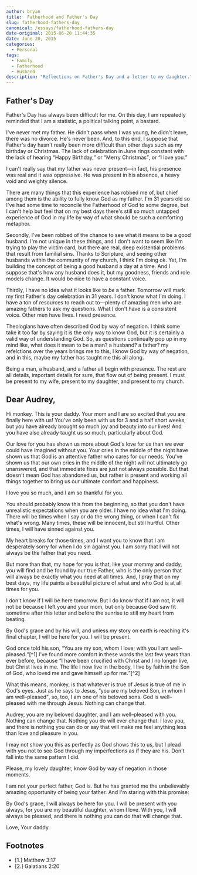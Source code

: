 ```yaml
---
author: bryan
title:  Fatherhood and Father's Day
slug: fatherhood-fathers-day
canonical: /essays/fatherhood-fathers-day
date-original: 2015-06-20 11:44:35
date: June 20, 2015
categories:
  - Personal
tags:
  - Family
  - Fatherhood
  - Husband
description: "Reflections on Father's Day and a letter to my daughter."
---
```


## Father's Day
Father's Day has always been difficult for me. On this day, I am repeatedly reminded that I am a statistic, a political talking point, a bastard.

I've never met my father. He didn't pass when I was young, he didn't leave, there was no divorce. He's never been. And, to this end, I suppose that Father's day hasn't really been more difficult than other days such as my birthday or Christmas. The lack of celebration in June rings constant with the lack of hearing <q>Happy Birthday,</q> or <q>Merry Christmas</q>, or <q>I love you.</q>

I can't really say that my father was never present&mdash;in fact, his presence was real and it was oppressive. He was present in his absence, a heavy void and weighty silence.

There are many things that this experience has robbed me of, but chief among them is the ability to fully know God as my father. I'm 31 years old so I've had some time to reconcile the Fatherhood of God to some degree, but I can't help but feel that on my best days there's still so much untapped experience of God in my life by way of what should be such a comforting metaphor.

Secondly, I've been robbed of the chance to see what it means to be a good husband. I'm not unique in these things, and I don't want to seem like I'm trying to play the victim card, but there are real, deep existential problems that result from familial sins. Thanks to Scripture, and seeing other husbands within the community of my church, I think I'm doing ok. Yet, I'm building the concept of being a good husband a day at a time. And I suppose that's how any husband does it, but my goodness, friends and role models change. It would be nice to have a constant voice.

Thirdly, I have no idea what it looks like to *be* a father. Tomorrow will mark my first Father's day celebration in 31 years. I don't know what I'm doing. I have a ton of resources to reach out to&mdash;plenty of amazing men who are amazing fathers to ask my questions. What I don't have is a consistent voice. Other men have lives. I need presence.

Theologians have often described God by way of negation. I think some take it too far by saying it is the only way to know God, but it is certainly a valid way of understanding God. So, as questions continually pop up in my mind like, what does it mean to be a man? a husband? a father? my refelctions over the years brings me to this, I know God by way of negation, and in this, maybe my father has taught me this all along.

Being a man, a husband, and a father all begin with presence. The rest are all details, important details for sure, that flow out of being present. I must be present to my wife, present to my daughter, and present to my church.

## Dear Audrey,
Hi monkey. This is your daddy. Your mom and I are so excited that you are finally here with us! You've only been with us for 3 and a half short weeks, but you have already brought so much joy and beauty into our lives! And you have also already taught us so much, particularly about God.

Our love for you has shown us more about God's love for us than we ever could have imagined without you. Your cries in the middle of the night have shown us that God is an attentive father who cares for our needs. You've shown us that our own cries in the middle of the night will not ultimately go unanswered, and that immediate fixes are just not always possible. But that doesn't mean God has abandoned us, but rather is present and working all things together to bring us our ultimate comfort and happiness.

I love you so much, and I am so thankful for you.

You should probably know this from the beginning, so that you don't have unrealistic expectations when you are older. I have no idea what I'm doing. There will be times when I say or do the wrong thing, or when I can't fix what's wrong. Many times, these will be innocent, but still hurtful. Other times, I will have sinned against you.

My heart breaks for those times, and I want you to know that I am desperately sorry for when I do sin against you. I am sorry that I will not always be the father that you need.

But more than that, my hope for you is that, like your mommy and daddy, you will find and be found by our true Father, who is the only person that will always be exactly what you need at all times. And, I pray that on my best days, my life paints a beautiful picture of what and who God is at all times for you.

I don't know if I will be here tomorrow. But I do know that if I am not, it will not be because I left you and your mom, but only because God saw fit sometime after this letter and before the sunrise to still my heart from beating.

By God's grace and by his will, and unless my story on earth is reaching it's final chapter, I will be here for you. I will be present.

God once told his son, <q>You are my son, whom I love; with you I am well&ndash;pleased.</q>[^1] I've found more comfort in these words the last few years than ever before, because <q>I have been crucified with Christ and I no longer live, but Christ lives in me. The life I now live in the body, I live by faith in the Son of God, who loved me and gave himself up for me.</q>[^2]</sup>

What this means, monkey, is that whatever is true of Jesus is true of me in God's eyes. Just as he says to Jesus, <q>you are my beloved Son, in whom I am well&ndash;pleased</q>, so, too, I am one of his beloved sons. God is well&ndash;pleased with me through Jesus. Nothing can change that.

Audrey, you are my beloved daughter, and I am well&ndash;pleased with you. Nothing can change that. Nothing you do will ever change that. I love you, and there is nothing you can do or say that will make me feel anything less than love and pleasure in you.

I may not show you this as perfectly as God shows this to us, but I plead with you not to see God through my imperfections as if they are his. Don't fall into the same pattern I did.

Please, my lovely daughter, know God by way of negation in those moments.

I am not your perfect father, God is. But he has granted me the unbelievably amazing opportunity of being your father. And I'm staring with this promise:

By God's grace, I will always be here for you. I will be present with you always, for you are my beautiful daughter, whom I love. With you, I will always be pleased, and there is nothing you can do that will change that.

Love,
Your daddy.

## Footnotes
- [1.] Matthew 3:17
- [2.] Galatians 2:20